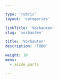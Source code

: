 ```yaml
---

type: 'rubric'
layout: 'categories'

linkTitle: 'Vorbauten'
slug: 'vorbauten'

title: 'Vorbauten' 
description: 'TODO'

weight: 10
menu:
  - aside_parts

---
```

